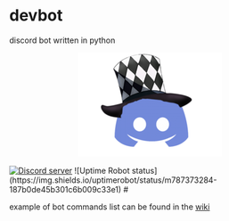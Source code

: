 # devbot
discord bot written in python
<p align="center">
  <a href="https://discord.gg/xcs48YkaWV">
 <img alt="icon" src="./docs/media/icon.png">
  </a>
</p>
  <a href="https://discord.gg/xcs48YkaWV">
 <img alt="Discord server"  src="https://img.shields.io/discord/815358648225366037?logo=discord&style=flat-square"></a>
![Uptime Robot status](https://img.shields.io/uptimerobot/status/m787373284-187b0de45b301c6b009c33e1)
#




example of bot
commands list can be found in the [wiki](https://github.com/killertofus/knarfbot/wiki)

